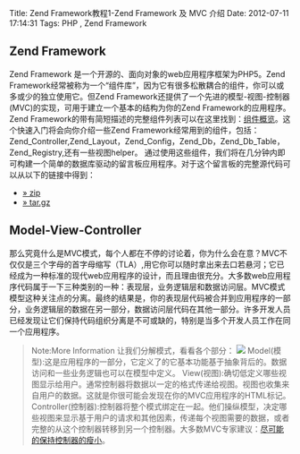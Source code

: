 Title: Zend Framework教程1-Zend Framework 及 MVC 介绍
Date: 2012-07-11 17:14:31
Tags: PHP , Zend Framework

## Zend Framework

Zend Framework 是一个开源的、面向对象的web应用程序框架为PHP5。Zend Framework经常被称为一个“组件库”，因为它有很多松散耦合的组件，你可以或多或少的独立使用它。但Zend Framework还提供了一个先进的模型-视图-控制器(MVC)的实现，可用于建立一个基本的结构为你的Zend Framework的应用程序。Zend Framework的带有简短描述的完整组件列表可以在这里找到：[组件概览](http://framework.zend.com/about/components)。这个快速入门将会向你介绍一些Zend Framework经常用到的组件，包括：Zend_Controller,Zend_Layout，Zend_Config，Zend_Db，Zend_Db_Table，Zend_Registry,还有一些视图helper。  通过使用这些组件，我们将在几分钟内即可构建一个简单的数据库驱动的留言板应用程序。对于这个留言板的完整源代码可以从以下的链接中得到： 

  * [» zip](http://framework.zend.com/demos/ZendFrameworkQuickstart.zip)
  * [» tar.gz](http://framework.zend.com/demos/ZendFrameworkQuickstart.tar.gz)

## Model-View-Controller

那么究竟什么是MVC模式，每个人都在不停的讨论着，你为什么会在意？MVC不仅仅是三个字母的首字母缩写（TLA）,用它你可以随时拿出来去口若悬河；它已经成为一种标准的现代web应用程序的设计，而且理由很充分。大多数web应用程序代码属于一下三种类别的一种：表现层，业务逻辑层和数据访问层。MVC模式模型这种关注点的分离。最终的结果是，你的表现层代码被合并到应用程序的一部分，业务逻辑层的数据在另一部分，数据访问层代码在其他一部分。许多开发人员已经发现让它们保持代码组织分离是不可或缺的，特别是当多个开发人员工作在同一个应用程序。 

> Note:More Information 让我们分解模式，看看各个部分： ![](http://lnmp100.b0.upaiyun.com/2012/07/learning.quickstart.intro_.mvc_.png) Model(模型):这是应用程序的一部分，它定义了的它基本功能基于抽象背后的。数据访问和一些业务逻辑也可以在模型中定义。 View(视图):确切低定义哪些视图显示给用户。通常控制器将数据以一定的格式传递给视图。视图也收集来自用户的数据。这就是你很可能会发现在你的MVC应用程序的HTML标记。 Controller(控制器):控制器将整个模式绑定在一起。他们操纵模型，决定哪些视图来显示基于用户的请求和其他因素，传递每个视图需要的数据，或者完整的从这个控制器转移到另一个控制器。大多数MVC专家建议：[尽可能的保持控制器的瘦小](http://weblog.jamisbuck.org/2006/10/18/skinny-controller-fat-model)。
